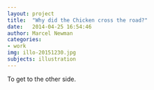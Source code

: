 ```yaml
---
layout: project
title:  "Why did the Chicken cross the road?"
date:   2014-04-25 16:54:46
author: Marcel Newman
categories:
- work
img: illo-20151230.jpg
subjects: illustration
---
```

To get to the other side.